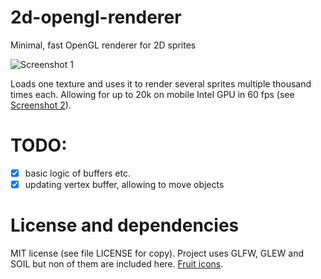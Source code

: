 # 2d-opengl-renderer
Minimal, fast OpenGL renderer for 2D sprites

![Screenshot 1](https://raw.githubusercontent.com/Tchayen/2d_opengl_renderer/master/screenshot1.png)

Loads one texture and uses it to render several sprites multiple thousand times each. Allowing for up to 20k on mobile Intel GPU in 60 fps (see [Screenshot 2](https://raw.githubusercontent.com/Tchayen/2d_opengl_renderer/master/screenshot2.png)).

# TODO:
- [x] basic logic of buffers etc.
- [x] updating vertex buffer, allowing to move objects

# License and dependencies
MIT license (see file LICENSE for copy).
Project uses GLFW, GLEW and SOIL but non of them are included here. [Fruit icons](http://www.flaticon.com/packs/gastronomy-set).
